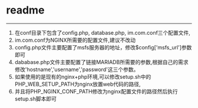# readme

---

1. 在conf目录下包含了config.php, database.php, im.com.conf三个配置文件,
2. im.com.conf为NGINX所需要的配置文件,建议不改动
3. config.php文件主要配置了msfs服务器的地址，修改$config['msfs_url']参数即可
4. dababase.php文件主要配置了链接MARIADB所需要的参数,根据自己的需求修改'hostname','username','password'这三个参数。
5. 如果使用的是现有的nginx+php环境,可以修改setup.sh中的 PHP_WEB_SETUP_PATH为nginx放置web代码的路径,
6. 并且将PHP_NGINX_CONF_PATH修改为nginx配置文件的路径然后执行setup.sh脚本即可

